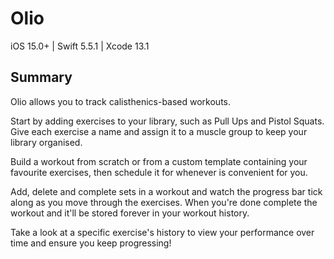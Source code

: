 # Olio

iOS 15.0+ | Swift 5.5.1 | Xcode 13.1

## Summary

Olio allows you to track calisthenics-based workouts.

Start by adding exercises to your library, such as Pull Ups and Pistol Squats. Give each exercise a name and assign it to a muscle group to keep your library organised.

Build a workout from scratch or from a custom template containing your favourite exercises, then schedule it for whenever is convenient for you.

Add, delete and complete sets in a workout and watch the progress bar tick along as you move through the exercises. When you're done complete the workout and it'll be stored forever in your workout history.

Take a look at a specific exercise's history to view your performance over time and ensure you keep progressing!
